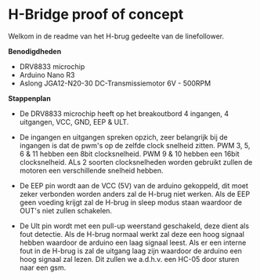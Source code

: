 # H-Bridge proof of concept

Welkom in de readme van het H-brug gedeelte van de linefollower.

**Benodigdheden**  
-  DRV8833 microchip
-  Arduino Nano R3
-  	Aslong JGA12-N20-30 DC-Transmissiemotor 6V - 500RPM

**Stappenplan**  
-  De DRV8833 microchip heeft op het breakoutbord 4 ingangen, 4 uitgangen, VCC, GND, EEP & ULT.

-  De ingangen en uitgangen spreken opzich, zeer belangrijk bij de ingangen is dat de pwm's op de zelfde clock snelheid zitten. PWM 3, 5, 6 & 11 hebben een 8bit clocksnelheid. PWM 9 & 10 hebben een 16bit clocksnelheid. ALs 2 soorten clocksnelheden worden gebruikt zullen de motoren een verschillende snelheid hebben.

-  De EEP pin wordt aan de VCC (5V) van de arduino gekoppeld, dit moet zeker verbonden worden anders zal de H-brug niet werken. Als de EEP geen voeding krijgt zal de H-brug in sleep modus staan waardoor de OUT's niet zullen schakelen.

-  De Ult pin wordt met een pull-up weerstand geschakeld, deze dient als fout detectie. Als de H-brug normaal werkt zal deze een hoog signaal hebben waardoor de arduino een laag signaal leest. Als er een interne fout in de H-brug is zal de uitgang laag zijn waardoor de arduino een hoog signaal zal lezen. Dit zullen we a.d.h.v. een HC-05 door sturen naar een gsm.
